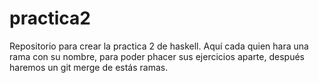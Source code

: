 # practica2
Repositorio para crear la practica 2 de haskell. 
Aquí cada quien hara una rama con su nombre, para poder phacer sus ejercicios aparte, después haremos un git merge de estás ramas.
